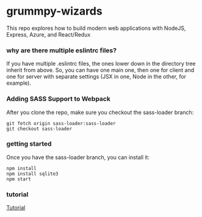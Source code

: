 # grummpy-wizards

This repo explores how to build modern web applications with NodeJS, Express, Azure, and React/Redux

### why are there multiple eslintrc files?

If you have multiple .eslintrc files, the ones lower down in the directory tree inherit from above. So, you can have one main one, then one for client and one for server with separate settings (JSX in one, Node in the other, for example).

### Adding SASS Support to Webpack

After you clone the repo, make sure you checkout the sass-loader branch:

```
git fetch origin sass-loader:sass-loader 
git checkout sass-loader
```

### getting started

Once you have the sass-loader branch, you can install it:

```
npm install     
npm install sqlite3     
npm start    
```

### tutorial

[Tutorial](https://shellmonger.com/2016/01/19/adding-sass-support-to-webpack/)